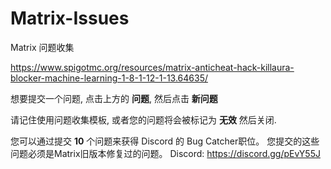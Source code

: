 # Matrix-Issues
Matrix 问题收集

https://www.spigotmc.org/resources/matrix-anticheat-hack-killaura-blocker-machine-learning-1-8-1-12-1-13.64635/

想要提交一个问题, 点击上方的 **问题**, 然后点击 **新问题**

请记住使用问题收集模板, 或者您的问题将会被标记为 **无效** 然后关闭.

您可以通过提交 **10** 个问题来获得 Discord 的 Bug Catcher职位。
您提交的这些问题必须是Matrix旧版本修复过的问题。
Discord: https://discord.gg/pEvY55J
